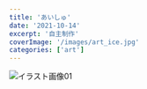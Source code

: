 ```yaml
---
title: 'あいしゅ'
date: '2021-10-14'
excerpt: '自主制作'
coverImage: '/images/art_ice.jpg'
categories: ['art']
--- 
```


![イラスト画像01](/images/art_ice.jpg)  